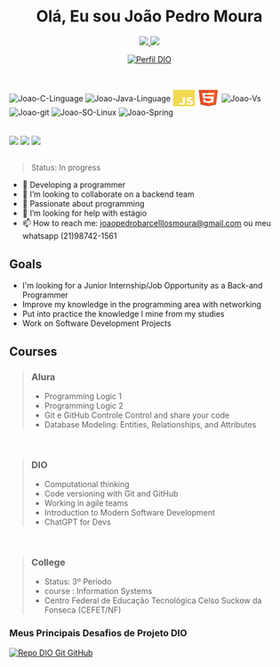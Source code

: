 <h1 align = "center">Olá, Eu sou João Pedro Moura</h1>

<div align="center">
   <a href="https://github.com/JoaoPedroBMoura">
  <img height="150em" src="https://github-readme-stats.vercel.app/api?username=JoaoPedroBMoura&show_icons=true&theme=dark&include_all_commits=true&count_private=true"/>
  <img height="150em" src="https://github-readme-stats.vercel.app/api/top-langs/?username=JoaoPedroBMoura&layout=compact&langs_count=7&theme=dark"/>

  [![Perfil DIO](https://img.shields.io/badge/-Meu%20Perfil%20na%20DIO-30A3DC?style=for-the-badge)](https://web.dio.me/users/joaopedrobarcelllosmoura/)
</div>

##
 <div style="display: inline_block"><br>
  <img align ="center" alt = "Joao-C-Linguage" height = "30" width src="https://cdn.jsdelivr.net/gh/devicons/devicon/icons/c/c-original.svg">
  <img align ="center" alt = "Joao-Java-Linguage" height = "30" width src="https://cdn.jsdelivr.net/gh/devicons/devicon/icons/java/java-original-wordmark.svg" >
  <img align="center" alt="Joao-Js" height="30" width="40" src="https://raw.githubusercontent.com/devicons/devicon/master/icons/javascript/javascript-plain.svg">
  <img align="center" alt="Joao-HTML" height="30" width="40" src="https://raw.githubusercontent.com/devicons/devicon/master/icons/html5/html5-original.svg">
  
  
    
  <img align ="center" alt = "Joao-Vs" height = "30" width src="https://cdn.jsdelivr.net/gh/devicons/devicon/icons/vscode/vscode-original.svg">
  <img align ="center" alt = "Joao-git" height = "30" width src="https://cdn.jsdelivr.net/gh/devicons/devicon/icons/git/git-plain-wordmark.svg">

  <img align ="center" alt = "Joao-SO-Linux" height = "30" width src="https://cdn.jsdelivr.net/gh/devicons/devicon/icons/linux/linux-plain.svg">
  <img align ="center" alt = "Joao-Spring" height = "30" width src="https://cdn.jsdelivr.net/gh/devicons/devicon/icons/spring/spring-original-wordmark.svg" >
    
 </div>
    
<div> 
<br></br>
  <a href="https://www.instagram.com/jpmoura28/?hl=en" target="_blank"><img src="https://img.shields.io/badge/-Instagram-%23E4405F?style=for-the-badge&logo=instagram&logoColor=white" target="_blank"></a> 
  <a href = "mailto:joaopedrobarcelllosmoura@gmail.com"><img src="https://img.shields.io/badge/-Gmail-%23333?style=for-the-badge&logo=gmail&logoColor=white" target="_blank"></a>
  <a href="https://www.linkedin.com/in/jo%C3%A3o-pedro-barcelllos-moura-5983a823b/overlay/background-image/" target="_blank"><img src="https://img.shields.io/badge/-LinkedIn-%230077B5?style=for-the-badge&logo=linkedin&logoColor=white" target="_blank"></a> 
 
</div>

##

> Status: In progress

- 🌱 Developing a programmer
- 👯 I’m looking to collaborate on a backend team
- 💟 Passionate about programming
- 🤔 I’m looking for help with estágio
- 📫 How to reach me: joaopedrobarcelllosmoura@gmail.com ou meu whatsapp (21)98742-1561

##

<meta charset = "UTF-8">
<h2>Goals</h2>
 
 + I'm looking for a Junior Internship/Job Opportunity as a Back-and Programmer <br>
 + Improve my knowledge in the programming area with networking <br>
 + Put into practice the knowledge I mine from my studies <br>
 + Work on Software Development Projects <br>

## Courses
>  ### Alura
>  + Programming Logic 1
>  + Programming Logic 2
>  + Git e GitHub Controle Control and share your code
>  + Database Modeling: Entities, Relationships, and Attributes

<br> 

>  ### DIO
>  + Computational thinking
>  + Code versioning with Git and GitHub
>  + Working in agile teams
>  + Introduction to Modern Software Development
>  + ChatGPT for Devs

<br>

> ### College
> + Status: 3º Período <br>
> + course : Information Systems <br>
> + Centro Federal de Educação Tecnológica Celso Suckow da Fonseca (CEFET/NF) <br>

### Meus Principais Desafios de Projeto DIO

[![Repo DIO Git GitHub](https://github-readme-stats.vercel.app/api/pin/?username=JoaoPedroBMoura&repo=dio-lab-open-source&bg_color=000&border_color=30A3DC&show_icons=true&icon_color=30A3DC&title_color=E94D5F&text_color=FFF)](https://github.com/JoaoPedroBMoura/dio-lab-open-source)
